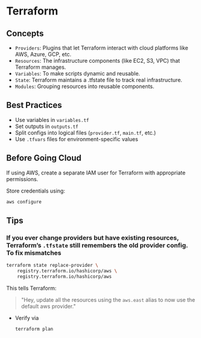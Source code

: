 # Terraform

## Concepts

- `Providers`: Plugins that let Terraform interact with cloud platforms like AWS, Azure, GCP, etc.
- `Resources`: The infrastructure components (like EC2, S3, VPC) that Terraform manages.
- `Variables`: To make scripts dynamic and reusable.
- `State`: Terraform maintains a .tfstate file to track real infrastructure.
- `Modules`: Grouping resources into reusable components.

## Best Practices

- Use variables in `variables.tf`
- Set outputs in `outputs.tf`
- Split configs into logical files (`provider.tf`, `main.tf`, etc.)
- Use `.tfvars` files for environment-specific values

## Before Going Cloud

If using AWS, create a separate IAM user for Terraform with appropriate permissions.

Store credentials using:

```bash
aws configure
```

## Tips

### If you ever change providers but have existing resources, Terraform’s `.tfstate` still remembers the old provider config. To fix mismatches

```bash
terraform state replace-provider \
    registry.terraform.io/hashicorp/aws \
    registry.terraform.io/hashicorp/aws
```

This tells Terraform:

>"Hey, update all the resources using the `aws.east` alias to now use the default aws provider."

- Verify via

    ```bash
    terraform plan
    ```
